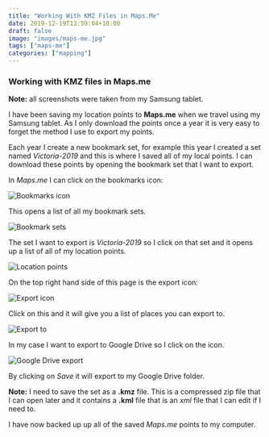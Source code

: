 ```yaml
---
title: "Working With KMZ Files in Maps.Me"
date: 2019-12-19T13:59:04+10:00
draft: false
image: "images/maps-me.jpg"
tags: ["maps-me"]
categories: ["mapping"]
---
```


### Working with KMZ files in Maps.me

**Note:** all screenshots were taken from my Samsung tablet.

I have been saving my location points to **Maps.me** when we travel using my Samsung tablet. As I only download the points once a year it is very easy to forget the method I use to export my points.

Each year I create a new bookmark set, for example this year I created a set named *Victoria-2019* and this is where I saved all of my local points. I can download these points by opening the bookmark set that I want to export.

In *Maps.me* I can click on the bookmarks icon:

![Bookmarks icon](../images/bookmarks-icon.jpg "Bookmarks icon")

This opens a list of all my bookmark sets.

![Bookmark sets](../images/bookmark-sets.jpg "Bookmark sets")

The set I want to export is *Victoria-2019* so I click on that set and it opens up a list of all of my location points.

![Location points](../images/location-points.jpg "Location points")

On the top right hand side of this page is the export icon:

![Export icon](../images/export-icon.jpg "Export icon")

Click on this and it will give you a list of places you can export to.

![Export to](../images/export-to.jpg "Export to")

In my case I want to export to Google Drive so I click on the icon.

![Google Drive export](../images/google-drive-export.jpg "Google Drive export")

By clicking on *Save* it will export to my Google Drive folder.

**Note:** I need to save the set as a **.kmz** file. This is a compressed zip file that I can open later and it contains a **.kml** file that is an *xml* file that I can edit if I need to.

I have now backed up up all of the saved *Maps.me* points to my computer.

